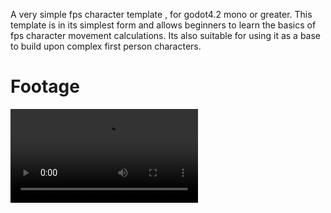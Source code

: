A very simple fps character template , for godot4.2 mono or greater. 
This template is in its simplest form and allows beginners to learn the basics of fps character movement calculations. 
Its also suitable for using it as a base to build upon complex first person characters.

<h1>Footage</h1>
<video src="https://github.com/collmut/simpleFPS_Godot_Csharp/blob/9fc23191bfd3ba1856fc6677e5b984bbf62e52cc/footage/0001-0250.mp4"></video>
